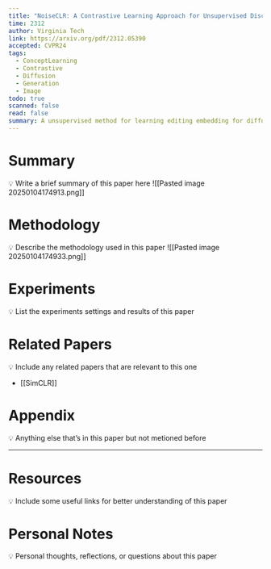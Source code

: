 ```yaml
---
title: "NoiseCLR: A Contrastive Learning Approach for Unsupervised Discovery of Interpretable Directions in Diffusion Models"
time: 2312
author: Virginia Tech
link: https://arxiv.org/pdf/2312.05390
accepted: CVPR24
tags:
  - ConceptLearning
  - Contrastive
  - Diffusion
  - Generation
  - Image
todo: true
scanned: false
read: false
summary: A unsupervised method for learning editing embedding for diffusion model
---
```

# Summary
💡 Write a brief summary of this paper here
![[Pasted image 20250104174913.png]]
# Methodology
💡 Describe the methodology used in this paper
![[Pasted image 20250104174933.png]]
# Experiments
💡 List the experiments settings and results of this paper

# Related Papers
💡 Include any related papers that are relevant to this one
- [[SimCLR]]
# Appendix
💡 Anything else that’s in this paper but not metioned before

---
# Resources
💡 Include some useful links for better understanding of this paper

# Personal Notes
💡 Personal thoughts, reflections, or questions about this paper